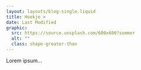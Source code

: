```yaml
---
layout: layouts/blog-single.liquid
title: Hoekje >
date: Last Modified
graphic:
  src: https://source.unsplash.com/600x600?summer
  alt: ""
  class: shape-greater-than
---
```


Lorem ipsum...
